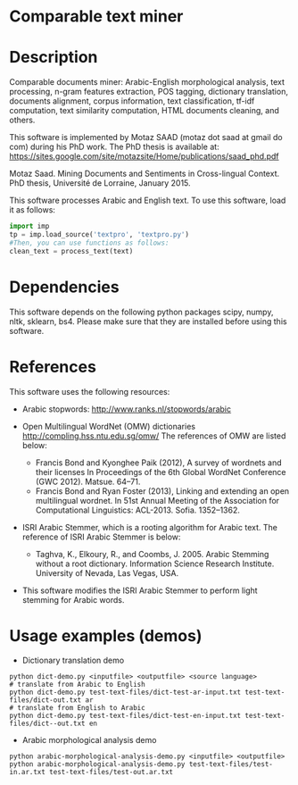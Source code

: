 # Comparable text miner

# Description 
Comparable documents miner: Arabic-English morphological analysis, text processing, n-gram features extraction, POS tagging, dictionary translation, documents alignment, corpus information, text classification, tf-idf computation, text similarity computation, HTML documents cleaning, and others. 

This software is implemented by Motaz SAAD (motaz dot saad at gmail do com) during his PhD work. The PhD thesis is available at: https://sites.google.com/site/motazsite/Home/publications/saad_phd.pdf

Motaz Saad. Mining Documents and Sentiments in Cross-lingual Context. PhD thesis, Université de Lorraine, January 2015.

This software processes Arabic and English text. To use this software, load it as follows:

```python
import imp
tp = imp.load_source('textpro', 'textpro.py')
#Then, you can use functions as follows:
clean_text = process_text(text)
```

# Dependencies
This software depends on the following python packages scipy, numpy, nltk, sklearn, bs4. Please make sure that they are installed before using this software. 

# References
This software uses the following resources:
- Arabic stopwords: http://www.ranks.nl/stopwords/arabic 
- Open Multilingual WordNet (OMW) dictionaries http://compling.hss.ntu.edu.sg/omw/ The references of OMW are listed below:
	- Francis Bond and Kyonghee Paik (2012), A survey of wordnets and their licenses In Proceedings of the 6th Global WordNet Conference (GWC 2012). Matsue. 64–71.
	- Francis Bond and Ryan Foster (2013), Linking and extending an open multilingual wordnet. In 51st Annual Meeting of the Association for Computational Linguistics: ACL-2013. Sofia. 1352–1362. 

- ISRI Arabic Stemmer, which is a rooting algorithm for Arabic text. The reference of ISRI Arabic Stemmer is below:
	- Taghva, K., Elkoury, R., and Coombs, J. 2005. Arabic Stemming without a root dictionary. Information Science Research Institute. University of Nevada, Las Vegas, USA.
 

- This software modifies the ISRI Arabic Stemmer to perform light stemming for Arabic words. 

# Usage examples (demos)
- Dictionary translation demo
```
python dict-demo.py <inputfile> <outputfile> <source language>
# translate from Arabic to English
python dict-demo.py test-text-files/dict-test-ar-input.txt test-text-files/dict-out.txt ar
# translate from English to Arabic
python dict-demo.py test-text-files/dict-test-en-input.txt test-text-files/dict--out.txt en
```
- Arabic morphological analysis demo
```
python arabic-morphological-analysis-demo.py <inputfile> <outputfile>
python arabic-morphological-analysis-demo.py test-text-files/test-in.ar.txt test-text-files/test-out.ar.txt
```
